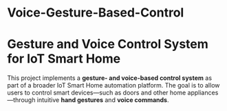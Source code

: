 # Voice-Gesture-Based-Control

# Gesture and Voice Control System for IoT Smart Home

This project implements a **gesture- and voice-based control system** as part of a broader IoT Smart Home automation platform. The goal is to allow users to control smart devices—such as doors and other home appliances—through intuitive **hand gestures** and **voice commands**.

